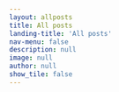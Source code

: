 ```yaml
---
layout: allposts
title: All posts
landing-title: 'All posts'
nav-menu: false
description: null
image: null
author: null
show_tile: false
---
```



